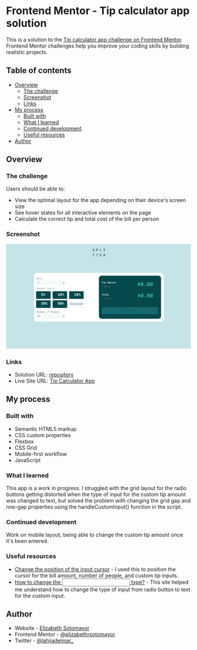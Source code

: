 # Frontend Mentor - Tip calculator app solution

This is a solution to the [Tip calculator app challenge on Frontend Mentor](https://www.frontendmentor.io/challenges/tip-calculator-app-ugJNGbJUX). Frontend Mentor challenges help you improve your coding skills by building realistic projects.

## Table of contents

- [Overview](#overview)
  - [The challenge](#the-challenge)
  - [Screenshot](#screenshot)
  - [Links](#links)
- [My process](#my-process)
  - [Built with](#built-with)
  - [What I learned](#what-i-learned)
  - [Continued development](#continued-development)
  - [Useful resources](#useful-resources)
- [Author](#author)

## Overview

### The challenge

Users should be able to:

- View the optimal layout for the app depending on their device's screen size
- See hover states for all interactive elements on the page
- Calculate the correct tip and total cost of the bill per person

### Screenshot

![](screenshot.png)

### Links

- Solution URL: [repository](https://github.com/elizabethrsotomayor/tip-calculator-app-main)
- Live Site URL: [Tip Calculator App](https://elizabethrsotomayor.github.io/tip-calculator-app-main/)

## My process

### Built with

- Semantic HTML5 markup
- CSS custom properties
- Flexbox
- CSS Grid
- Mobile-first workflow
- JavaScript

### What I learned

This app is a work in progress. I struggled with the grid layout for the radio buttons getting distorted when the type of input for the custom tip amount was changed to text, but solved the problem with changing the grid gap and row-gap properties using the handleCustomInput() function in the script.

### Continued development

Work on mobile layout, being able to change the custom tip amount once it's been entered.

### Useful resources

- [Change the position of the input cursor](https://stackoverflow.com/questions/6814258/how-can-i-change-the-position-of-the-input-cursor-in-text-fields-to-be-right-jus) - I used this to position the cursor for the bill amount, number of people, and custom tip inputs.
- [How to change the <input> type?](https://www.geeksforgeeks.org/how-to-change-the-input-type/) - This site helped me understand how to change the type of input from radio button to text for the custom input.

## Author

- Website - [Elizabeth Sotomayor](https://elizabethrsotomayor.github.io/somyo2/)
- Frontend Mentor - [@elizabethrsotomayor](https://www.frontendmentor.io/profile/elizabethrsotomayor)
- Twitter - [@lahijadelmar\_](https://www.twitter.com/lahijadelmar_)
